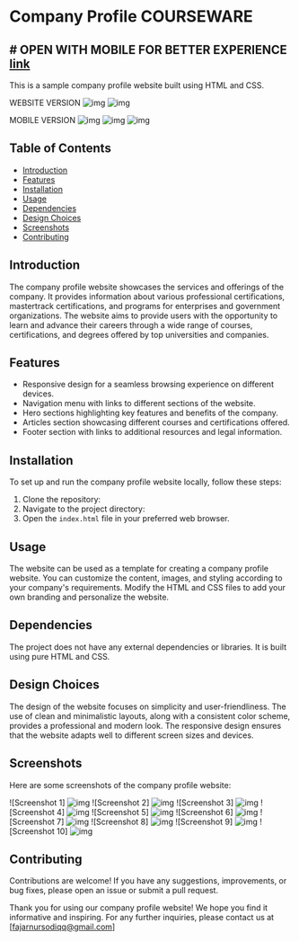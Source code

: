 # Company Profile COURSEWARE

## # OPEN WITH MOBILE FOR BETTER EXPERIENCE <a href="http://fajarlab.site/" target="_blank">link</a>

This is a sample company profile website built using HTML and CSS.

WEBSITE VERSION
![img](https://github.com/RevoU-FSSE-2/week-5-fajarnursodiqq/blob/main/imeges/01.png)
![img](https://github.com/RevoU-FSSE-2/week-5-fajarnursodiqq/blob/main/imeges/2.png)

MOBILE VERSION
![img](https://github.com/RevoU-FSSE-2/week-5-fajarnursodiqq/blob/main/imeges/3.png)
![img](https://github.com/RevoU-FSSE-2/week-5-fajarnursodiqq/blob/main/imeges/4.png)
![img](https://github.com/RevoU-FSSE-2/week-5-fajarnursodiqq/blob/main/imeges/5.png)

## Table of Contents

- [Introduction](#introduction)
- [Features](#features)
- [Installation](#installation)
- [Usage](#usage)
- [Dependencies](#dependencies)
- [Design Choices](#design-choices)
- [Screenshots](#screenshots)
- [Contributing](#contributing)

## Introduction

The company profile website showcases the services and offerings of the company. It provides information about various professional certifications, mastertrack certifications, and programs for enterprises and government organizations. The website aims to provide users with the opportunity to learn and advance their careers through a wide range of courses, certifications, and degrees offered by top universities and companies.

## Features

- Responsive design for a seamless browsing experience on different devices.
- Navigation menu with links to different sections of the website.
- Hero sections highlighting key features and benefits of the company.
- Articles section showcasing different courses and certifications offered.
- Footer section with links to additional resources and legal information.

## Installation

To set up and run the company profile website locally, follow these steps:

1. Clone the repository:
2. Navigate to the project directory:
3. Open the `index.html` file in your preferred web browser.

## Usage

The website can be used as a template for creating a company profile website. You can customize the content, images, and styling according to your company's requirements. Modify the HTML and CSS files to add your own branding and personalize the website.

## Dependencies

The project does not have any external dependencies or libraries. It is built using pure HTML and CSS.

## Design Choices

The design of the website focuses on simplicity and user-friendliness. The use of clean and minimalistic layouts, along with a consistent color scheme, provides a professional and modern look. The responsive design ensures that the website adapts well to different screen sizes and devices.

## Screenshots

Here are some screenshots of the company profile website:

![Screenshot 1] ![img](https://github.com/RevoU-FSSE-2/week-5-fajarnursodiqq/blob/main/imeges/18.png)
![Screenshot 2] ![img](https://github.com/RevoU-FSSE-2/week-5-fajarnursodiqq/blob/main/imeges/19.png)
![Screenshot 3] ![img](https://github.com/RevoU-FSSE-2/week-5-fajarnursodiqq/blob/main/imeges/20.png)
![Screenshot 4] ![img](https://github.com/RevoU-FSSE-2/week-5-fajarnursodiqq/blob/main/imeges/21.png)
![Screenshot 5] ![img](https://github.com/RevoU-FSSE-2/week-5-fajarnursodiqq/blob/main/imeges/22.png)
![Screenshot 6] ![img](https://github.com/RevoU-FSSE-2/week-5-fajarnursodiqq/blob/main/imeges/23.png)
![Screenshot 7] ![img](https://github.com/RevoU-FSSE-2/week-5-fajarnursodiqq/blob/main/imeges/24.png)
![Screenshot 8] ![img](https://github.com/RevoU-FSSE-2/week-5-fajarnursodiqq/blob/main/imeges/25.png)
![Screenshot 9] ![img](https://github.com/RevoU-FSSE-2/week-5-fajarnursodiqq/blob/main/imeges/26.png)
![Screenshot 10] ![img](https://github.com/RevoU-FSSE-2/week-5-fajarnursodiqq/blob/main/imeges/27.png)

## Contributing

Contributions are welcome! If you have any suggestions, improvements, or bug fixes, please open an issue or submit a pull request.

Thank you for using our company profile website! We hope you find it informative and inspiring. For any further inquiries, please contact us at [fajarnursodiqq@gmail.com]
